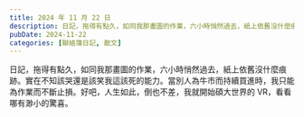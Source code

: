 ```yaml
---
title: 2024 年 11 月 22 日
description: 日記，拖得有點久，如同我那畫圖的作業，六小時悄然過去，紙上依舊沒什麼痕跡。實在不知該哭還是該笑我這該死的能力。當別人為牛市而持續買進時，我只能為作業而不斷止損。好吧，人生如此，倒也不差，我就開始碩大世……
pubDate: 2024-11-22
categories: [聯絡簿日記, 散文]
---
```


日記，拖得有點久，如同我那畫圖的作業，六小時悄然過去，紙上依舊沒什麼痕跡。實在不知該哭還是該笑我這該死的能力。當別人為牛市而持續買進時，我只能為作業而不斷止損。好吧，人生如此，倒也不差，我就開始碩大世界的 VR，看看哪有渺小的驚喜。
